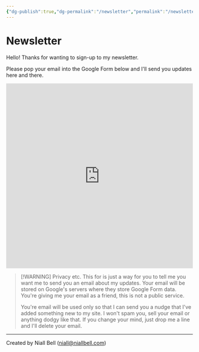 ```yaml
---
{"dg-publish":true,"dg-permalink":"/newsletter","permalink":"/newsletter/","title":"📧 Newsletter","hide":true,"noteIcon":null,"created":"2024-05-10T23:42:20.035+03:00","updated":"2024-05-10T23:51:50.372+03:00"}
---
```


# Newsletter

Hello! Thanks for wanting to sign-up to my newsletter.

Please pop your email into the Google Form below and I'll send you updates here and there. 

<iframe src="https://docs.google.com/forms/d/e/1FAIpQLScoLlrHzmwYQPUEyOZHmgtWkGOwpeEAetK3gADJGqsfy-GI1Q/viewform?embedded=true" width="100%" height="500" frameborder="0" marginheight="0" marginwidth="0">Loading…</iframe>

>[!WARNING] Privacy etc.
>This for is just a way for you to tell me you want me to send you an email about my updates. Your email will be stored on Google's servers where they store Google Form data. You're giving me your email as a friend, this is not a public service.
>
>You're email will be used only so that I can send you a nudge that I've added something new to my site. I won't spam you, sell your email or anything dodgy like that. If you change your mind, just drop me a line and I'll delete your email.


---
Created by Niall Bell (niall@niallbell.com)